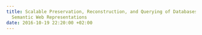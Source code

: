 ```yaml
---
title: Scalable Preservation, Reconstruction, and Querying of Databases in terms of
  Semantic Web Representations
date: 2016-10-19 22:20:00 +02:00
---
```



